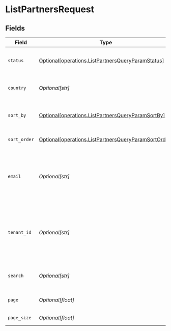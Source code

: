 # ListPartnersRequest


## Fields

| Field                                                                                                                              | Type                                                                                                                               | Required                                                                                                                           | Description                                                                                                                        | Example                                                                                                                            |
| ---------------------------------------------------------------------------------------------------------------------------------- | ---------------------------------------------------------------------------------------------------------------------------------- | ---------------------------------------------------------------------------------------------------------------------------------- | ---------------------------------------------------------------------------------------------------------------------------------- | ---------------------------------------------------------------------------------------------------------------------------------- |
| `status`                                                                                                                           | [Optional[operations.ListPartnersQueryParamStatus]](../../models/operations/listpartnersqueryparamstatus.md)                       | :heavy_minus_sign:                                                                                                                 | A filter on the list based on the partner's `status` field.                                                                        | approved                                                                                                                           |
| `country`                                                                                                                          | *Optional[str]*                                                                                                                    | :heavy_minus_sign:                                                                                                                 | A filter on the list based on the partner's `country` field.                                                                       | US                                                                                                                                 |
| `sort_by`                                                                                                                          | [Optional[operations.ListPartnersQueryParamSortBy]](../../models/operations/listpartnersqueryparamsortby.md)                       | :heavy_minus_sign:                                                                                                                 | The field to sort the partners by. The default is `totalSaleAmount`.                                                               | totalSaleAmount                                                                                                                    |
| `sort_order`                                                                                                                       | [Optional[operations.ListPartnersQueryParamSortOrder]](../../models/operations/listpartnersqueryparamsortorder.md)                 | :heavy_minus_sign:                                                                                                                 | The sort order. The default is `desc`.                                                                                             | desc                                                                                                                               |
| `email`                                                                                                                            | *Optional[str]*                                                                                                                    | :heavy_minus_sign:                                                                                                                 | Filter the partner list based on the partner's `email`. The value must be a string. Takes precedence over `search`.                | panic@thedis.co                                                                                                                    |
| `tenant_id`                                                                                                                        | *Optional[str]*                                                                                                                    | :heavy_minus_sign:                                                                                                                 | Filter the partner list based on the partner's `tenantId`. The value must be a string. Takes precedence over `email` and `search`. | 1K0NM7HCN944PEMZ3CQPH43H8                                                                                                          |
| `search`                                                                                                                           | *Optional[str]*                                                                                                                    | :heavy_minus_sign:                                                                                                                 | A search query to filter partners by ID, name, email, or link.                                                                     | john                                                                                                                               |
| `page`                                                                                                                             | *Optional[float]*                                                                                                                  | :heavy_minus_sign:                                                                                                                 | The page number for pagination.                                                                                                    | 1                                                                                                                                  |
| `page_size`                                                                                                                        | *Optional[float]*                                                                                                                  | :heavy_minus_sign:                                                                                                                 | The number of items per page.                                                                                                      | 50                                                                                                                                 |